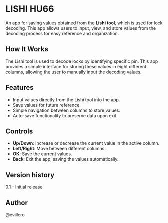 # LISHI HU66
An app for saving values obtained from the **Lishi tool**, which is used for lock decoding. This app allows users to input, view, and store values from the decoding process for easy reference and organization.

## How It Works
The Lishi tool is used to decode locks by identifying specific pin. This app provides a simple interface for storing these values in eight different columns, allowing the user to manually input the decoding values.

## Features
- Input values directly from the Lishi tool into the app.
- Save values for future reference.
- Simple navigation between columns to store values.
- Auto-save functionality to preserve data upon exit.

## Controls
- **Up/Down**: Increase or decrease the current value in the active column.
- **Left/Right**: Move between different columns.
- **OK**: Save the current values.
- **Back**: Exit the app, saving the values automatically.

## Version history
0.1 - Initial release 

## Author
@evillero

